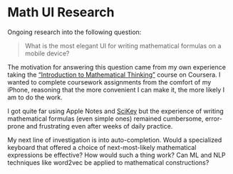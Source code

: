 # Math UI Research

Ongoing research into the following question:

> What is the most elegant UI for writing mathematical formulas on a
> mobile device?

The motivation for answering this question came from my own
experience taking the [“Introduction to Mathematical Thinking”][1]
course on Coursera. I wanted to complete coursework assignments from
the comfort of my iPhone, reasoning that the more convenient I can
make it, the more likely I am to do the work.

I got quite far using Apple Notes and [SciKey][2] but the experience
of writing mathematical formulas (even simple ones) remained
cumbersome, error-prone and frustrating even after weeks of daily
practice.

My next line of investigation is into auto-completion. Would a
specialized keyboard that offered a choice of next-most-likely
mathematical expressions be effective? How would such a thing work?
Can ML and NLP techniques like word2vec be applied to mathematical
constructions?

[1]: https://www.coursera.org/learn/mathematical-thinking
[2]: https://apps.apple.com/us/app/scikey-scientific-keyboard/id927863083
